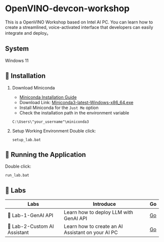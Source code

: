 # OpenVINO-devcon-workshop

This is a OpenVINO Workshop based on Intel AI PC. You can learn how to create a streamlined, voice-activated interface that developers can easily integrate and deploy。

## System 

Windows 11

## 📖 Installation

1. Download Miniconda

   - [Miniconda Installation Guide](https://docs.anaconda.com/free/miniconda/)  
   - Download Link: [Miniconda3-latest-Windows-x86_64.exe](https://repo.anaconda.com/miniconda/Miniconda3-latest-Windows-x86_64.exe)  
   - Install Miniconda for the `Just Me` option  
   - Check the installation path in the environment variable  
   ```
   C:\Users\"your_username"\miniconda3
   ```

2. Setup Working Environment
   Double click:
   ```
   setup_lab.bat
   ```

## 🏃 Running the Application
   Double click:
   ```
   run_lab.bat
   ```

## 🧪 Labs

| Labs    | Introduce | Go |
| -------- | ------- |  ------- |
| 🚀 Lab-1-GenAI API  | Learn how to deploy LLM with GenAI API    |  [Go](./lab1-genai_api.ipynb)    |
| 🚀 Lab-2-Custom AI Assistant  | Learn how to create an AI Assistant on your AI PC    |  [Go](./lab2-custom_ai_assistant.ipynb)    |